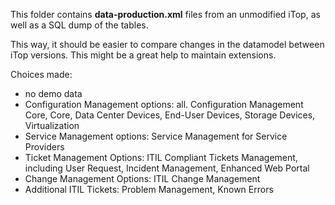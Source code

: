 This folder contains **data-production.xml** files from an unmodified iTop, as well as a SQL dump of the tables.

This way, it should be easier to compare changes in the datamodel between iTop versions. This might be a great help to maintain extensions.

Choices made:
- no demo data
- Configuration Management options: all. Configuration Management Core, Core, Data Center Devices, End-User Devices, Storage Devices, Virtualization
- Service Management options: Service Management for Service Providers
- Ticket Management Options: ITIL Compliant Tickets Management, including User Request, Incident Management, Enhanced Web Portal
- Change Management Options: ITIL Change Management
- Additional ITIL Tickets: Problem Management, Known Errors


